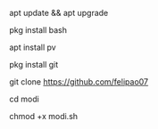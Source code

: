 apt update && apt upgrade

pkg install bash

apt install pv

pkg install git

git clone https://github.com/felipao07​

cd modi

chmod +x modi.sh
